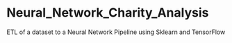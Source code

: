 # Neural_Network_Charity_Analysis
ETL of a dataset to a Neural Network Pipeline using Sklearn and TensorFlow
